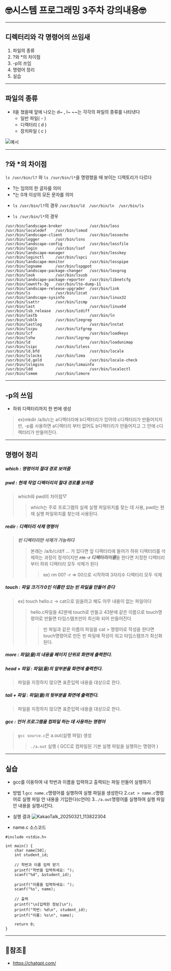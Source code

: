 # 🤓시스템 프로그래밍 3주차 강의내용🤓

---

## 디렉터리와 각 명령어의 쓰임새

  1. 파일의 종류
  2. ?와 *의 차이점
  3. -p의 쓰임
  4. 명령어 정리
  5. 실습

---

## 파일의 종류

 * ll을 쳤을때 앞에 나오는 d~ , l~ ~~는 각각의 파일의 종류를 나타낸다
   - 일반 파일( - )
   - 디렉터리 ( d )
   - 장치파일 ( c )

![예시](https://github.com/user-attachments/assets/b64d467d-0327-49c7-aca1-02c203763f47)

---

## ?와 *의 차이점

 ```ls /usr/bin/l?``` 와 ```ls /sur/bin/l*```을 명령했을 때 보이는 디렉토리가 다르다

 - ?는 임의의 한 글자를 의미
 - *는 0개 이상의 모든 문자를 의미

* ```ls /usr/bin/l?```의 경우
   ```/usr/bin/ld  /usr/bin/ln  /usr/bin/ls```

* ```ls /sur/bin/l*```의 경우

```
/usr/bin/landscape-broker            /usr/bin/less          /usr/bin/localedef    /usr/bin/lsmod
/usr/bin/landscape-client            /usr/bin/lessecho      /usr/bin/logger       /usr/bin/lsns
/usr/bin/landscape-config            /usr/bin/lessfile      /usr/bin/login        /usr/bin/lsof
/usr/bin/landscape-manager           /usr/bin/lesskey       /usr/bin/loginctl     /usr/bin/lspci
/usr/bin/landscape-monitor           /usr/bin/lesspipe      /usr/bin/logname      /usr/bin/lspgpot
/usr/bin/landscape-package-changer   /usr/bin/lexgrog       /usr/bin/look         /usr/bin/lsusb
/usr/bin/landscape-package-reporter  /usr/bin/libnetcfg     /usr/bin/lowntfs-3g   /usr/bin/lto-dump-11
/usr/bin/landscape-release-upgrader  /usr/bin/link          /usr/bin/ls           /usr/bin/lzcat
/usr/bin/landscape-sysinfo           /usr/bin/linux32       /usr/bin/lsattr       /usr/bin/lzcmp
/usr/bin/last                        /usr/bin/linux64       /usr/bin/lsb_release  /usr/bin/lzdiff
/usr/bin/lastb                       /usr/bin/ln            /usr/bin/lsblk        /usr/bin/lzegrep
/usr/bin/lastlog                     /usr/bin/lnstat        /usr/bin/lscpu        /usr/bin/lzfgrep
/usr/bin/lcf                         /usr/bin/loadkeys      /usr/bin/lshw         /usr/bin/lzgrep
/usr/bin/ld                          /usr/bin/loadunimap    /usr/bin/lsipc        /usr/bin/lzless
/usr/bin/ld.bfd                      /usr/bin/locale        /usr/bin/lslocks      /usr/bin/lzma
/usr/bin/ld.gold                     /usr/bin/locale-check  /usr/bin/lslogins     /usr/bin/lzmainfo
/usr/bin/ldd                         /usr/bin/localectl     /usr/bin/lsmem        /usr/bin/lzmore 
```

---

## -p의 쓰임

* 하위 디렉터리까지 한 번에 생성

> ex)mkdir /a/b/c는 a디렉터리에 b디렉터리가 있어야 c디렉터리가 만들어지지만, -p를 사용하면 a디렉터리 부터 없어도 b디렉터리가 만들어지고 그 안에 c디렉터리가 만들어진다.

---

## 명령어 정리

##### which : 명령어의 절대 경로 보여줌


##### pwd : 현재 작업 디렉터리의 절대 경로를 보여줌
> which와 pwd의 차이점▽
>> which는 주로 프로그램의 실제 실행 파일위치를 찾는 데 사용, pwd는 현재 실행 파일위치를 찾는데 사용된다.


##### redir : 디렉터리 삭제 명령어
>***빈 디렉터리만 삭제가 가능하다***
>>본래는 /a/b/c/d/f ... 가 있다면 앞 디렉터리에 들어가 하위 디렉터리를 삭제하는 과정이 정석이지만 ***rm -r 디렉터리이름***을 한다면 지정한 디렉터리부터 하위 디렉터리 모두 삭제가 된다
>>>ex) rm 00? -r => 00으로 시작하여 3자리수 디렉터리 모두 삭제


##### touch : 파일 크기가 0인 이름만 있는 빈 파일을 만들어 준다
> ex) touch hello.c -> cat으로 읽을려고 해도 아무 내용이 없는 파일이다
>> hello.c파일을 42분에 touch로 만들고 43분에 같은 이름으로 touch명령어로 만들면 타임스탬프만이 최신화 되어 만들어진다
>>> 빈 파일과 같은 이름의 파일을 cat > 명령어로 작성을 한다면 touch명령어로 만든 빈 파일에 작성이 되고 타임스탬프가 최신화 된다.



##### more : 파일(들)의 내용을 페이지 단위로 화면에 출력한다.


##### head + 파일 : 파일(들)의 앞부분을 화면에 출력한다. 
> 파일을 지정하지 않으면 표준입력 내용을 대상으로 한다.



##### tail + 파일 : 파일(들)의 ***뒷부분을 화면에 출력***한다. 
> 파일을 지정하지 않으면 표준입력 내용을 대상으로 한다.


##### gcc : 언어 프로그램을 컴파일 하는 데 사용하는 명령어
> ```gcc source.c```은 a.out(실행 파일) 생성
>> ```./a.out```       실행 ( GCC로 컴파일된 기본 실행 파일을 실행하는 명령어 )


---
    
## 실습

 * gcc를 이용하여 내 학번과 이름을 입력하고 출력되는 파일 만들어 실행하기

* 방법
1.```gcc name.c```명령어를 실행하여 실행 파일을 생성한다
2.```cat > name.c```명령어로 실행 파일 안 내용을 기입한다(c언어)
3.```./a.out```명령어를 실행하여 실행 파일 안 내용을 실행시킨다.
  

* 실행 결과
![KakaoTalk_20250321_113822304](https://github.com/user-attachments/assets/4c12f6bf-a49f-4ecb-9cf7-a94e8f07d2ba)


* name.c 소스코드


```
#include <stdio.h>

int main() {
    char name[50];
    int student_id;

    // 학번과 이름 입력 받기
    printf("학번을 입력하세요: ");
    scanf("%d", &student_id);

    printf("이름을 입력하세요: ");
    scanf("%s", name);

    // 출력
    printf("\n[입력한 정보]\n");
    printf("학번: %d\n", student_id);
    printf("이름: %s\n", name);

    return 0;
}
```

---
## 📖참조📖

* <https://chatgpt.com/>
